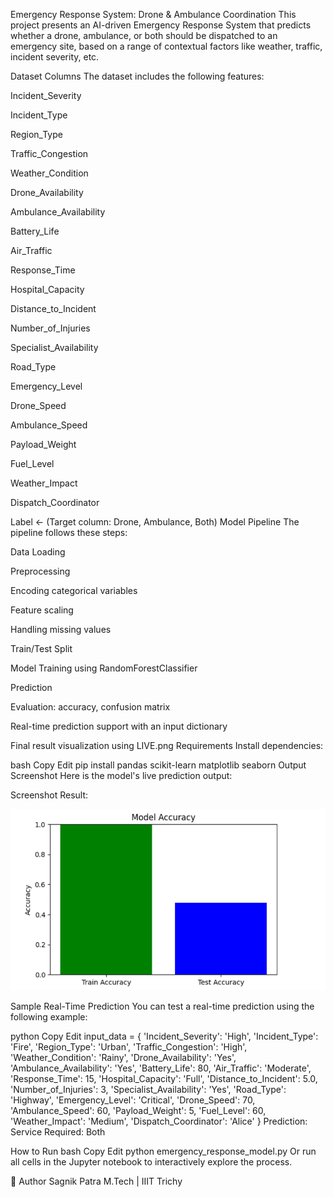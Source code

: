  Emergency Response System: Drone & Ambulance Coordination
This project presents an AI-driven Emergency Response System that predicts whether a drone, ambulance, or both should be dispatched to an emergency site, based on a range of contextual factors like weather, traffic, incident severity, etc.

 Dataset Columns
The dataset includes the following features:

Incident_Severity

Incident_Type

Region_Type

Traffic_Congestion

Weather_Condition

Drone_Availability

Ambulance_Availability

Battery_Life

Air_Traffic

Response_Time

Hospital_Capacity

Distance_to_Incident

Number_of_Injuries

Specialist_Availability

Road_Type

Emergency_Level

Drone_Speed

Ambulance_Speed

Payload_Weight

Fuel_Level

Weather_Impact

Dispatch_Coordinator

Label ← (Target column: Drone, Ambulance, Both)
 Model Pipeline
The pipeline follows these steps:

Data Loading

Preprocessing

Encoding categorical variables

Feature scaling

Handling missing values

Train/Test Split

Model Training using RandomForestClassifier

Prediction

Evaluation: accuracy, confusion matrix

Real-time prediction support with an input dictionary

Final result visualization using LIVE.png
 Requirements
Install dependencies:

bash
Copy
Edit
pip install pandas scikit-learn matplotlib seaborn
 Output Screenshot
Here is the model's live prediction output:

 Screenshot Result:

![Output Screenshot](LIVE.png)

 Sample Real-Time Prediction
You can test a real-time prediction using the following example:

python
Copy
Edit
input_data = {
    'Incident_Severity': 'High',
    'Incident_Type': 'Fire',
    'Region_Type': 'Urban',
    'Traffic_Congestion': 'High',
    'Weather_Condition': 'Rainy',
    'Drone_Availability': 'Yes',
    'Ambulance_Availability': 'Yes',
    'Battery_Life': 80,
    'Air_Traffic': 'Moderate',
    'Response_Time': 15,
    'Hospital_Capacity': 'Full',
    'Distance_to_Incident': 5.0,
    'Number_of_Injuries': 3,
    'Specialist_Availability': 'Yes',
    'Road_Type': 'Highway',
    'Emergency_Level': 'Critical',
    'Drone_Speed': 70,
    'Ambulance_Speed': 60,
    'Payload_Weight': 5,
    'Fuel_Level': 60,
    'Weather_Impact': 'Medium',
    'Dispatch_Coordinator': 'Alice'
}
 Prediction:
Service Required: Both

 How to Run
bash
Copy
Edit
python emergency_response_model.py
Or run all cells in the Jupyter notebook to interactively explore the process.

📌 Author
Sagnik Patra
M.Tech | IIIT Trichy
